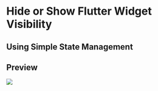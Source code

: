 # Hide or Show Flutter Widget Visibility
## Using Simple State Management
## Preview

<img src='https://user-images.githubusercontent.com/78100508/175035829-7d1ae33e-25e1-46de-a572-31e9e07532c8.gif'>

